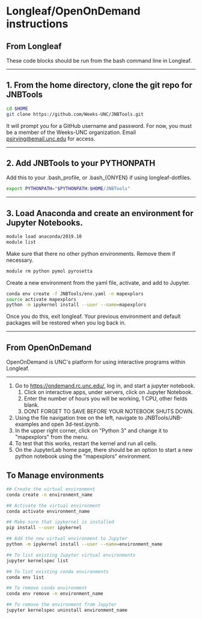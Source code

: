 Longleaf/OpenOnDemand instructions
==================================
From Longleaf
-------------
These code blocks should be run from the bash command line in Longleaf.

---

## 1. From the home directory, clone the git repo for JNBTools

```bash
cd $HOME
git clone https://github.com/Weeks-UNC/JNBTools.git
```
It will prompt you for a GitHub username and password. For now, you must be a
member of the Weeks-UNC organization. Email psirving@email.unc.edu for access.

---

## 2. Add JNBTools to your PYTHONPATH

Add this to your .bash_profile, or .bash_{ONYEN} if using longleaf-dotfiles.
```bash
export PYTHONPATH="$PYTHONPATH:$HOME/JNBTools"
```

---

## 3. Load Anaconda and  create an environment for Jupyter Notebooks.
```bash
module load anaconda/2019.10
module list
```
Make sure that there no other python environments. Remove them if necessary.
```bash
module rm python pymol pyrosetta
```
Create a new environment from the yaml file, activate, and add to Jupyter.
```bash
conda env create -f JNBTools/env.yaml -n mapexplors
source activate mapexplors
python -m ipykernel install --user --name=mapexplors
```
Once you do this, exit longleaf. Your previous environment and default packages
will be restored when you log back in.

---

From OpenOnDemand
-----------------
OpenOnDemand is UNC's platform for using interactive programs within Longleaf.

---

1. Go to https://ondemand.rc.unc.edu/, log in, and start a jupyter notebook.
   1. Click on interactive apps, under servers, click on Jupyter Notebook.
   2. Enter the number of hours you will be working, 1 CPU, other fields blank.
   3. DONT FORGET TO SAVE BEFORE YOUR NOTEBOOK SHUTS DOWN.
2. Using the file navigation tree on the left, navigate to JNBTools/JNB-examples
   and open 3d-test.ipynb.
3. In the upper right corner, click on "Python 3" and change it to "mapexplors"
   from the menu.
4. To test that this works, restart the kernel and run all cells.
5. On the JupyterLab home page, there should be an option to start a new python
   notebook using the "mapexplors" environment.

To Manage environments
----------------------
```bash
## Create the virtual environment
conda create -n environment_name

## Activate the virtual environment
conda activate environment_name

## Make sure that ipykernel is installed
pip install --user ipykernel

## Add the new virtual environment to Jupyter
python -m ipykernel install --user --name=environment_name

## To list existing Jupyter virtual environments
jupyter kernelspec list

## To list existing conda environments
conda env list

## To remove conda environment
conda env remove -n environment_name

## To remove the environment from Jupyter
jupyter kernelspec uninstall environment_name
```
